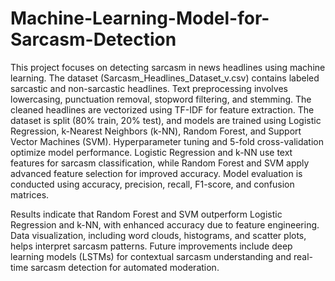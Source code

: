 # Machine-Learning-Model-for-Sarcasm-Detection

This project focuses on detecting sarcasm in news headlines using machine learning. The dataset (Sarcasm_Headlines_Dataset_v.csv) contains labeled sarcastic and non-sarcastic headlines. Text preprocessing involves lowercasing, punctuation removal, stopword filtering, and stemming. The cleaned headlines are vectorized using TF-IDF for feature extraction. The dataset is split (80% train, 20% test), and models are trained using Logistic Regression, k-Nearest Neighbors (k-NN), Random Forest, and Support Vector Machines (SVM). Hyperparameter tuning and 5-fold cross-validation optimize model performance. Logistic Regression and k-NN use text features for sarcasm classification, while Random Forest and SVM apply advanced feature selection for improved accuracy. Model evaluation is conducted using accuracy, precision, recall, F1-score, and confusion matrices.

Results indicate that Random Forest and SVM outperform Logistic Regression and k-NN, with enhanced accuracy due to feature engineering. Data visualization, including word clouds, histograms, and scatter plots, helps interpret sarcasm patterns. Future improvements include deep learning models (LSTMs) for contextual sarcasm understanding and real-time sarcasm detection for automated moderation.
